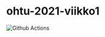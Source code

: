 # ohtu-2021-viikko1


![Github Actions](https://github.com/mazaalto/ohtu-2021-viikko1/workflows/Java%20CI%20with%20Gradle/badge.svg)

